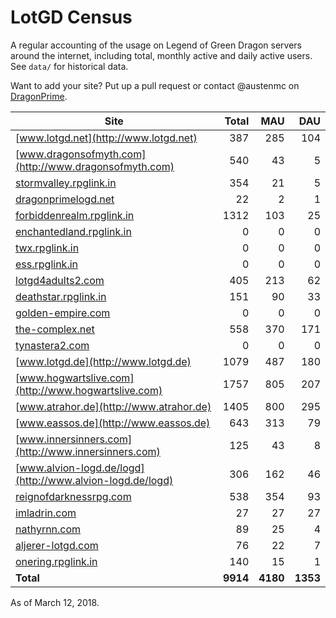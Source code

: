 # LotGD Census
A regular accounting of the usage on Legend of Green Dragon servers around the internet, including total, monthly active and daily active users. See `data/` for historical data.

Want to add your site? Put up a pull request or contact @austenmc on [DragonPrime](http://dragonprime.net).


Site | Total | MAU | DAU
--- | ---:| ---:| ---:
[www.lotgd.net](http://www.lotgd.net)|387|285|104
[www.dragonsofmyth.com](http://www.dragonsofmyth.com)|540|43|5
[stormvalley.rpglink.in](http://stormvalley.rpglink.in)|354|21|5
[dragonprimelogd.net](http://dragonprimelogd.net)|22|2|1
[forbiddenrealm.rpglink.in](http://forbiddenrealm.rpglink.in)|1312|103|25
[enchantedland.rpglink.in](http://enchantedland.rpglink.in)|0|0|0
[twx.rpglink.in](http://twx.rpglink.in)|0|0|0
[ess.rpglink.in](http://ess.rpglink.in)|0|0|0
[lotgd4adults2.com](http://lotgd4adults2.com)|405|213|62
[deathstar.rpglink.in](http://deathstar.rpglink.in)|151|90|33
[golden-empire.com](http://golden-empire.com)|0|0|0
[the-complex.net](http://the-complex.net)|558|370|171
[tynastera2.com](http://tynastera2.com)|0|0|0
[www.lotgd.de](http://www.lotgd.de)|1079|487|180
[www.hogwartslive.com](http://www.hogwartslive.com)|1757|805|207
[www.atrahor.de](http://www.atrahor.de)|1405|800|295
[www.eassos.de](http://www.eassos.de)|643|313|79
[www.innersinners.com](http://www.innersinners.com)|125|43|8
[www.alvion-logd.de/logd](http://www.alvion-logd.de/logd)|306|162|46
[reignofdarknessrpg.com](http://reignofdarknessrpg.com)|538|354|93
[imladrin.com](http://imladrin.com)|27|27|27
[nathyrnn.com](http://nathyrnn.com)|89|25|4
[aljerer-lotgd.com](http://aljerer-lotgd.com)|76|22|7
[onering.rpglink.in](http://onering.rpglink.in)|140|15|1
**Total**|**9914**|**4180**|**1353**

As of March 12, 2018.
